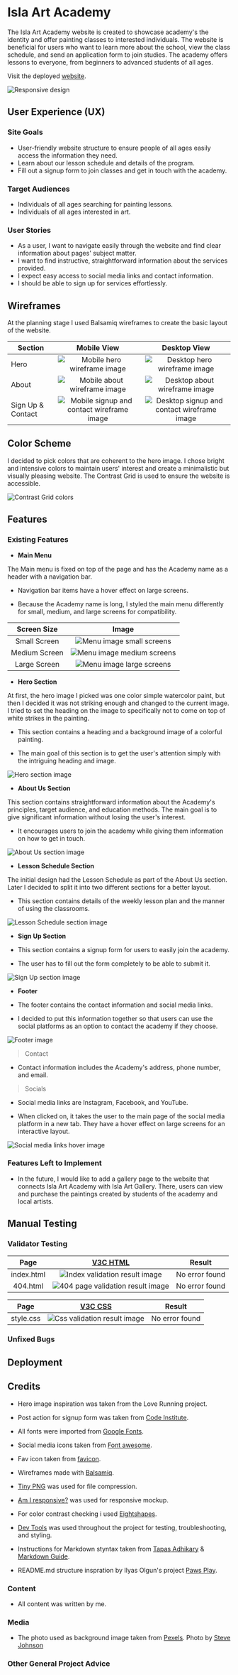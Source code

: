 # Isla Art Academy

The Isla Art Academy website is created to showcase academy's the identity and offer painting classes to interested individuals. The website is beneficial for users who want to learn more about the school, view the class schedule, and send an application form to join studies. The academy offers lessons to everyone, from beginners to advanced students of all ages.

Visit the deployed [website](https://serrakd.github.io/isla-art-academy/).

![Responsive design](docs-readme/responsive-img.png)

## User Experience (UX)

### Site Goals

- User-friendly website structure to ensure people of all ages easily access the information they need.
- Learn about our lesson schedule and details of the program.
- Fill out a signup form to join classes and get in touch with the academy.

### Target Audiences

- Individuals of all ages searching for painting lessons.
- Individuals of all ages interested in art.

### User Stories 

- As a user, I want to navigate easily through the website and find clear information about pages' subject matter.
- I want to find instructive, straightforward information about the services provided.
- I expect easy access to social media links and contact information.
- I should be able to sign up for services effortlessly.

## Wireframes

At the planning stage I used Balsamiq wireframes to create the basic layout of the website.

| Section | Mobile View | Desktop View |
| ---- | :----: | :----: |
| Hero | ![Mobile hero wireframe image](docs-readme/hero-mobile.png) | ![Desktop hero wireframe image](docs-readme/hero-desktop.png) |
| About | ![Mobile about wireframe image](docs-readme/about-mobile.png) | ![Desktop about wireframe image](docs-readme/about-desktop.png) |
| Sign Up & Contact | ![Mobile signup and contact wireframe image](docs-readme/signup-mobile.png) | ![Desktop signup and contact wireframe image](docs-readme/signup-desktop.png)|

## Color Scheme

I decided to pick colors that are coherent to the hero image. I chose bright and intensive colors to maintain users' interest and create a minimalistic but visually pleasing website. The Contrast Grid is used to ensure the website is accessible.

![Contrast Grid colors](docs-readme/colorscheme.png)

## Features

### Existing Features

- __Main Menu__

The Main menu is fixed on top of the page and has the Academy name as a header with a navigation bar.

- Navigation bar items have a hover effect on large screens.

- Because the Academy name is long, I styled the main menu differently for small, medium, and large screens for compatibility.

| Screen Size | Image |
| :----: | :----: |
| Small Screen | ![Menu image small screens](docs-readme/heading-small.png) |
| Medium Screen | ![Menu image medium screens](docs-readme/heading-medium.png) |
| Large Screen | ![Menu image large screens](docs-readme/heading-large.png) |

- __Hero Section__

At first, the hero image I picked was one color simple watercolor paint, but then I decided it was not striking enough and changed to the current image. I tried to set the heading on the image to specifically not to come on top of white strikes in the painting.

- This section contains a heading and a background image of a colorful painting.

- The main goal of this section is to get the user's attention simply with the intriguing heading and image.

![Hero section image](docs-readme/herosection-img.png)

- __About Us Section__

This section contains straightforward information about the Academy's principles, target audience, and education methods. The main goal is to give significant information without losing the user's interest. 

- It encourages users to join the academy while giving them information on how to get in touch.

![About Us section image](docs-readme/aboutus-img.png)

- __Lesson Schedule Section__

The initial design had the Lesson Schedule as part of the About Us section. Later I decided to split it into two different sections for a better layout. 

- This section contains details of the weekly lesson plan and the manner of using the classrooms.

![Lesson Schedule section image](docs-readme/schedule-img.png)

- __Sign Up Section__

- This section contains a signup form for users to easily join the academy.

- The user has to fill out the form completely to be able to submit it.

![Sign Up section image](docs-readme/signup-img.png)

- __Footer__

- The footer contains the contact information and social media links. 

- I decided to put this information together so that users can use the social platforms as an option to contact the academy if they choose.

![Footer image](docs-readme/footer-img.png)

> Contact

- Contact information includes the Academy's address, phone number, and email.

> Socials

- Social media links are Instagram, Facebook, and YouTube.

- When clicked on, it takes the user to the main page of the social media platform in a new tab. They have a hover effect on large screens for an interactive layout.

![Social media links hover image](docs-readme/social-hover.png)

### Features Left to Implement

- In the future, I would like to add a gallery page to the website that connects Isla Art Academy with Isla Art Gallery. There, users can view and purchase the paintings created by students of the academy and local artists.

## Manual Testing

### Validator Testing

| Page | [V3C HTML](https://validator.w3.org/) | Result |
| :----: | :----: | :----: |
| index.html | ![Index validation result image](docs-readme/index-validator.png) |  No error found |
| 404.html | ![404 page validation result image](docs-readme/404-validator.png) |  No error found |

| Page | [V3C CSS](https://jigsaw.w3.org/css-validator/) | Result |
| :----: | :----: |  :----: |
| style.css | ![Css validation result image](docs-readme/css-validator.png) | No error found |

### Unfixed Bugs

## Deployment

## Credits

- Hero image inspiration was taken from the Love Running project.

- Post action for signup form was taken from [Code Institute](https://formdump.codeinstitute.net).

- All fonts were imported from [Google Fonts](https://fonts.google.com/).

- Social media icons taken from [Font awesome](https://fontawesome.com/).

- Fav icon taken from [favicon](https://favicon.io/emoji-favicons/artist-palette/).

- Wireframes made with [Balsamiq](https://balsamiq.com/).

- [Tiny PNG](https://tinypng.com/) was used for file compression.

- [Am I responsive?](https://ui.dev/amiresponsive) was used for responsive mockup.

- For color contrast checking i used [Eightshapes](https://contrast-grid.eightshapes.com/).

- [Dev Tools](https://developer.chrome.com/docs/devtools/) was used throughout the project for testing, troubleshooting, and styling.

- Instructions for Markdown styntax taken from [Tapas Adhikary](https://github.com/atapas/markdown-cheatsheet) & [Markdown Guide](https://www.markdownguide.org/extended-syntax/).

- README.md structure inspration by Ilyas Olgun's project [Paws Play](https://github.com/ilyasolgun11/paws-play-pp1).

### Content

- All content was written by me.

### Media

- The photo used as background image taken from [Pexels](https://www.pexels.com/). Photo by [Steve Johnson](https://www.pexels.com/photo/multi-coloured-abstract-painting-1372990/)

### Other General Project Advice